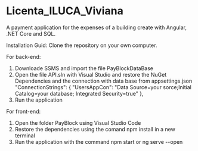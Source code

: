 # Licenta_ILUCA_Viviana

A payment application for the expenses of a building create with Angular, .NET Core and SQL.

Installation Guid: Clone the repository on your own computer.

For back-end:
   1. Downloade SSMS and import the file PayBlockDataBase
   2. Open the file API.sln with Visual Studio and restore the NuGet Dependencies and the connection with data base from appsettings.json
      "ConnectionStrings": {
       "UsersAppCon": "Data Source=your sorce;Initial Catalog=your database; Integrated Security=true"
      },
   4. Run the application

For front-end:
   1. Open the folder PayBlock using Visual Studio Code
   2. Restore the dependencies using the comand npm install in a new terminal
   3. Run the application with the command npm start or ng serve --open
